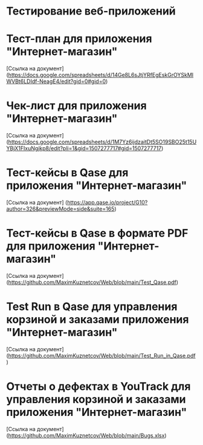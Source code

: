 # Тестирование веб-приложений

# Тест-план для приложения "Интернет-магазин"
[Ссылка на документ] (https://docs.google.com/spreadsheets/d/14Ge8L6sJtjYRfEgEskGrOYSkMIWVBt6LDIdf-NeagE4/edit?gid=0#gid=0)

# Чек-лист для приложения "Интернет-магазин"
[Ссылка на документ] (https://docs.google.com/spreadsheets/d/1M7Yz6ijdzaitDt5SO19SBO25t15UYBjX1FIxuNgjkp8/edit?pli=1&gid=1507277717#gid=1507277717)

# Тест-кейсы в Qase для приложения "Интернет-магазин"
[Ссылка на документ] (https://app.qase.io/project/G10?author=326&previewMode=side&suite=165)

# Тест-кейсы в Qase в формате PDF для приложения "Интернет-магазин"
[Ссылка на документ] (https://github.com/MaximKuznetcov/Web/blob/main/Test_Qase.pdf)

# Test Run в Qase для управления корзиной и заказами приложения "Интернет-магазин"
[Ссылка на документ] (https://github.com/MaximKuznetcov/Web/blob/main/Test_Run_in_Qase.pdf)

# Отчеты о дефектах в YouTrack для управления корзиной и заказами приложения "Интернет-магазин"
[Ссылка на документ] (https://github.com/MaximKuznetcov/Web/blob/main/Bugs.xlsx)
